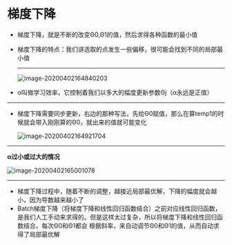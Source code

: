 # 梯度下降

- 梯度下降，就是不断的改变Θ0,Θ1的值，然后求得各种函数的最小值

- 梯度下降的特点：我们讲选取的点发生一些偏移，很可能会找到不同的局部最小值

  ---

  ![image-20200402164840203](C:\Users\38246\AppData\Roaming\Typora\typora-user-images\image-20200402164840203.png)

- α叫做学习效率，它控制着我们以多大的幅度更新参数Θj（α永远是正值）

----

- 梯度下降需要同步更新，右边的那种写法，先给Θ0赋值，那么在算temp1的时候就会带入刚刚算的Θ0，就出来的值就可能变化

  ![image-20200402164921704](C:\Users\38246\AppData\Roaming\Typora\typora-user-images\image-20200402164921704.png)

---

**α过小或过大的情况**

![image-20200402165001078](C:\Users\38246\AppData\Roaming\Typora\typora-user-images\image-20200402165001078.png)

---

- 梯度下降过程中，随着不断的调整，越接近局部最优解，下降的幅度就会越小，因为导数越来越小了
- Batch梯度下降（将梯度下降和线性回归函数结合）之前对应线性回归函数，是我们人工手动来求得的。但是这样太过复杂，所以将梯度下降和线性回归函数结合。每次Θ0和Θ1都会  根据斜率，来自动调节Θ0和Θ1的值，从而自动求得了局部最优解

